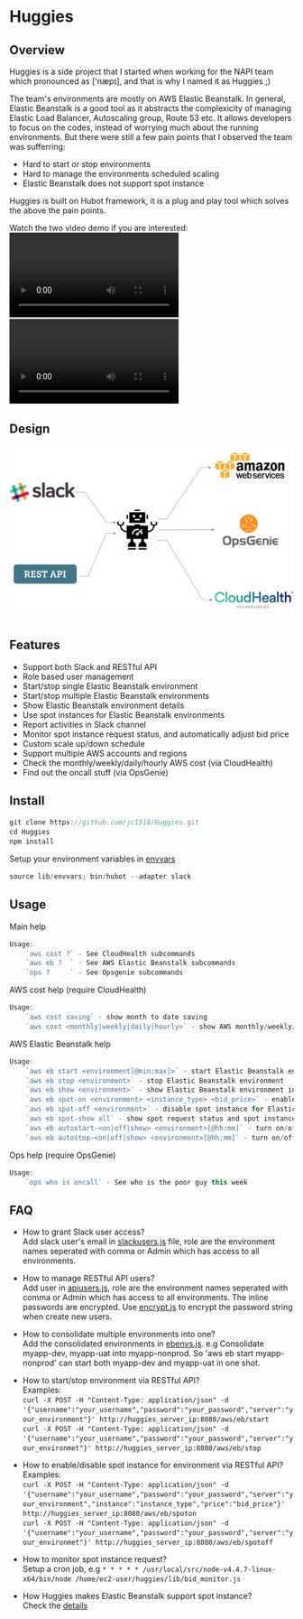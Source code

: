 # Huggies

## Overview

Huggies is a side project that I started when working for the NAPI team which pronounced as ['næpɪ], and that is why I named it as Huggies ;) 

The team's environments are mostly on AWS Elastic Beanstalk. In general, Elastic Beanstalk is a good tool as it abstracts the complexicity of managing Elastic Load Balancer, Autoscaling group, Route 53 etc. It allows developers to focus on the codes, instead of worrying much about the running environments. But there were still a few pain points that I observed the team was sufferring:

- Hard to start or stop environments
- Hard to manage the environments scheduled scaling
- Elastic Beanstalk does not support spot instance

Huggies is built on Hubot framework, it is a plug and play tool which solves the above the pain points.     

Watch the two video demo if you are interested:   
<video>(https://youtu.be/_urUn_5jX6c)</video>   
<video>(https://youtu.be/GROXO9n32kk)</video>    

## Design
![huggies](design/huggies-design.png)

## Features
- Support both Slack and RESTful API
- Role based user management
- Start/stop single Elastic Beanstalk environment
- Start/stop multiple Elastic Beanstalk environments
- Show Elastic Beanstalk environment details
- Use spot instances for Elastic Beanstalk environments
- Report activities in Slack channel
- Monitor spot instance request status, and automatically adjust bid price
- Custom scale up/down schedule
- Support multiple AWS accounts and regions
- Check the monthly/weekly/daily/hourly AWS cost (via CloudHealth)
- Find out the oncall stuff (via OpsGenie)

## Install
```js
git clone https://github.com/jc1518/Huggies.git
cd Huggies
npm install
```
Setup your environment variables in [envvars](lib/envvars)   

```js
source lib/envvars; bin/hubot --adapter slack
```

## Usage

Main help

```js
Usage:
    `aws cost ?` - See CloudHealth subcommands
    `aws eb ?  ` - See AWS Elastic Beanstalk subcommands
    `ops ?     ` - See Opsgenie subcommands
```

AWS cost help (require CloudHealth)

```js
Usage:
    `aws cost saving` - show month to date saving
    `aws cost <monthly|weekly|daily|hourly>` - show AWS monthly/weekly/daily/hourly cost 
```

AWS Elastic Beanstalk help

```js
Usage:
    `aws eb start <environment[@min:max]>` - start Elastic Beanstalk environment
    `aws eb stop <environment>` - stop Elastic Beanstalk environment
    `aws eb show <environment>` - show Elastic Beanstalk environment info
    `aws eb spot-on <environment> <instance_type> <bid_price>` - enable spot instance for Elastic Beanstalk environment
    `aws eb spot-off <environment>` - disable spot instance for Elastic Beanstalk environment
    `aws eb spot-show all` - show spot request status and spot instance enabled environments
    `aws eb autostart-<on|off|show> <environment>[@hh:mm]` - turn on/off or show autostart for Elastic Beanstalk environment
    `aws eb autostop-<on|off|show> <environment>[@hh:mm]` - turn on/off or show autostop for Elastic Beanstalk environment
```

Ops help (require OpsGenie)

```js
Usage:
    `ops who is oncall` - See who is the poor guy this week
```

## FAQ

- How to grant Slack user access?    
Add slack user's email in [slackusers.js](lib/slackusers.js) file, role are the environment names seperated with comma or Admin which has access to all environments.     


- How to manage RESTful API users?     
Add user in [apiusers.js](lib/apiusers.js), role are the environment names seperated with comma or Admin which has access to all environments. The inline passwords are encrypted. Use [encrypt.js](lib/encrypt.js) to encrypt the password string when create new users.      

- How to consolidate multiple environments into one?      
Add the consolidated environments in [ebenvs.js](lib/ebenvs.js). e.g Consolidate myapp-dev, myapp-uat into myapp-nonprod. So 'aws eb start myapp-nonprod' can start both myapp-dev and myapp-uat in one shot.
  

- How to start/stop environment via RESTful API?          
Examples:    
`curl -X POST -H "Content-Type: application/json" -d '{"username":"your_username","password":"your_password","server":"your_environment"}' http://huggies_server_ip:8080/aws/eb/start`      
`curl -X POST -H "Content-Type: application/json" -d '{"username":"your_username","password":"your_password","server":"your_environmet"}' http://huggies_server_ip:8080/aws/eb/stop`      


- How to enable/disable spot instance for environment via RESTful API?          
Examples:    
`curl -X POST -H "Content-Type: application/json" -d '{"username":"your_username","password":"your_password","server":"your_environment","instance":"instance_type","price":"bid_price"}' http://huggies_server_ip:8080/aws/eb/spoton`      
`curl -X POST -H "Content-Type: application/json" -d '{"username":"your_username","password":"your_password","server":"your_environmet"}' http://huggies_server_ip:8080/aws/eb/spotoff`      


- How to monitor spot instance request?     
Setup a cron job, e.g `* * * * * /usr/local/src/node-v4.4.7-linux-x64/bin/node /home/ec2-user/huggies/lib/bid_monitor.js`    


- How Huggies makes Elastic Beanstalk support spot instance?    
Check the [details](https://jackiechen.org/2017/05/24/run-autoscaling-group-on-spot-instance-in-a-smart-way/)   





